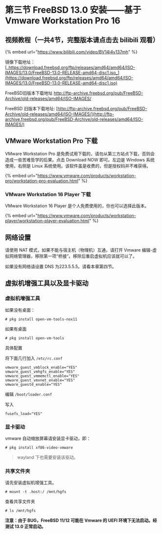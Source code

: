 # 第三节 FreeBSD 13.0 安装——基于 Vmware Workstation Pro 16

## 视频教程（一共4节，完整版本请点击去 bilibili 观看）

{% embed url="https://www.bilibili.com/video/BV14i4y137mh" %}

镜像下载地址：[_https://download.freebsd.org/ftp/releases/amd64/amd64/ISO-IMAGES/13.0/FreeBSD-13.0-RELEASE-amd64-disc1.iso_](https://download.freebsd.org/ftp/releases/amd64/amd64/ISO-IMAGES/13.0/FreeBSD-13.0-RELEASE-amd64-disc1.iso)

FreeBSD旧版本下载地址 http://ftp-archive.freebsd.org/pub/FreeBSD-Archive/old-releases/amd64/ISO-IMAGES/

FreeBSD 旧版本下载地址: [http://ftp-archive.freebsd.org/pub/FreeBSD-Archive/old-releases/amd64/ISO-IMAGES/](http://ftp-archive.freebsd.org/pub/FreeBSD-Archive/old-releases/amd64/ISO-IMAGES/)

## VMware Workstation Pro 下载

VMware Workstation Pro 是免费试用下载的，请勿从第三方站点下载，否则会造成一些苦难哲学的后果。点击 Download NOW 即可。左边是 Windows 系统使用，右侧是 Linux 系统使用。该软件虽是收费的，但是授权码并不难获得。

{% embed url="https://www.vmware.com/products/workstation-pro/workstation-pro-evaluation.html" %}

### VMware Workstation 16 Player 下载

VMware Workstation 16 Player 是个人免费使用的，你也可以选择此版本。

{% embed url="https://www.vmware.com/products/workstation-player/workstation-player-evaluation.html" %}

## 网络设置

请使用 NAT 模式，如果不能与宿主机（物理机）互通，请打开 Vmware 编辑-虚拟网络管理器，移除第一项“桥接”。移除后重启虚拟机应该就可以了。

如果没有网络请设置 DNS 为223.5.5.5。请看本章第四节。

## 虚拟机增强工具以及显卡驱动

### 虚拟机增强工具

如果没有桌面：

```
# pkg install open-vm-tools-nox11
```

如果有桌面

```
# pkg install open-vm-tools
```

具体配置

将下面几行加入 `/etc/rc.conf`

```
vmware_guest_vmblock_enable="YES"
vmware_guest_vmhgfs_enable="YES"
vmware_guest_vmmemctl_enable="YES"
vmware_guest_vmxnet_enable="YES" 
vmware_guestd_enable="YES"
```

编辑 `/boot/loader.conf`

写入

```
fusefs_load="YES"
```

### 显卡驱动

vmware 自动缩放屏幕请安装显卡驱动，即：

`# pkg install xf86-video-vmware`

>wayland 下也需要安装该驱动。

### 共享文件夹

请先安装虚拟机增强工具。

```
# mount -t .host:/ /mnt/hgfs
```

查看共享文件夹

```
# ls /mnt/hgfs
```

**注意：由于 BUG，FreeBSD 11/12 可能在 Vmware 的 UEFI 环境下无法启动。经测试 13.0 正常启动。**
